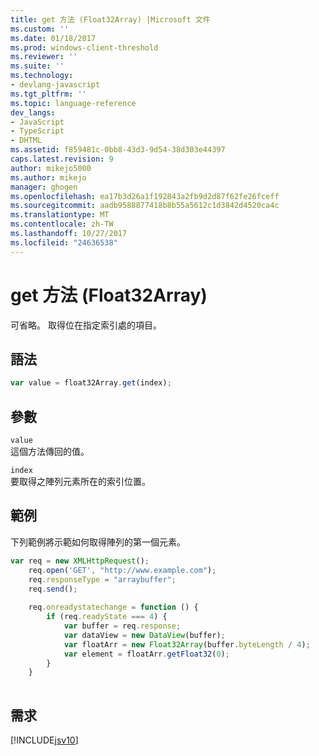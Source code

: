 ```yaml
---
title: get 方法 (Float32Array) |Microsoft 文件
ms.custom: ''
ms.date: 01/18/2017
ms.prod: windows-client-threshold
ms.reviewer: ''
ms.suite: ''
ms.technology:
- devlang-javascript
ms.tgt_pltfrm: ''
ms.topic: language-reference
dev_langs:
- JavaScript
- TypeScript
- DHTML
ms.assetid: f859481c-0bb8-43d3-9d54-38d303e44397
caps.latest.revision: 9
author: mikejo5000
ms.author: mikejo
manager: ghogen
ms.openlocfilehash: ea17b3d26a1f192843a2fb9d2d87f62fe26fceff
ms.sourcegitcommit: aadb9588877418b8b55a5612c1d3842d4520ca4c
ms.translationtype: MT
ms.contentlocale: zh-TW
ms.lasthandoff: 10/27/2017
ms.locfileid: "24636538"
---
```

# <a name="get-method-float32array"></a>get 方法 (Float32Array)
可省略。 取得位在指定索引處的項目。  
  
## <a name="syntax"></a>語法  
  
```JavaScript  
var value = float32Array.get(index);  
```  
  
## <a name="parameters"></a>參數  
 `value`  
 這個方法傳回的值。  
  
 `index`  
 要取得之陣列元素所在的索引位置。  
  
## <a name="example"></a>範例  
 下列範例將示範如何取得陣列的第一個元素。  
  
```JavaScript  
var req = new XMLHttpRequest();  
    req.open('GET', "http://www.example.com");  
    req.responseType = "arraybuffer";  
    req.send();  
  
    req.onreadystatechange = function () {  
        if (req.readyState === 4) {  
            var buffer = req.response;  
            var dataView = new DataView(buffer);  
            var floatArr = new Float32Array(buffer.byteLength / 4);  
            var element = floatArr.getFloat32(0);  
        }  
    }  
  
```  
  
## <a name="requirements"></a>需求  
 [!INCLUDE[jsv10](../../javascript/reference/includes/jsv10-md.md)]
